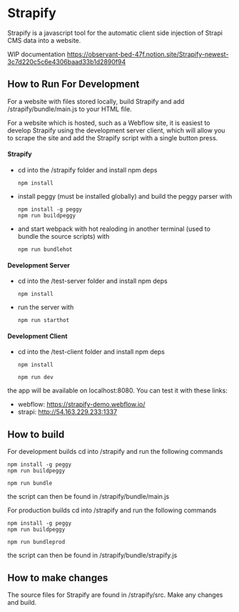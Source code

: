 # Strapify

Strapify is a javascript tool for the automatic client side injection of Strapi CMS data into a website.

WIP documentation https://observant-bed-47f.notion.site/Strapify-newest-3c7d220c5c6e4306baad33b1d2890f94

## How to Run For Development
For a website with files stored locally, build Strapify and add /strapify/bundle/main.js to your HTML file.

For a website which is hosted, such as a Webflow site, it is easiest to develop Strapify using the development server client, which will allow you to scrape the site and add the Strapify script with a single button press.

#### Strapify
  - cd into the /strapify folder and install npm deps
    ```shell
    npm install
    ```
  - install peggy (must be installed globally) and build the peggy parser with
    ```shell
    npm install -g peggy
    npm run buildpeggy
    ```
  - and start webpack with hot realoding in another terminal (used to bundle the source scripts) with
    ```shell
    npm run bundlehot
    ```
    

#### Development Server
  - cd into the /test-server folder and install npm deps
    ```shell
    npm install
    ```
  - run the server with 
    ```shell
    npm run starthot
    ```
    
    
#### Development Client
  - cd into the /test-client folder and install npm deps
    ```shell
    npm install
    ```
    ```shell
    npm run dev
    ```
the app will be available on localhost:8080. You can test it with these links:
- webflow: https://strapify-demo.webflow.io/
- strapi: http://54.163.229.233:1337
  
  
## How to build
For development builds cd into /strapify and run the following commands
```shell
npm install -g peggy
npm run buildpeggy
```
```shell
npm run bundle
```
the script can then be found in /strapify/bundle/main.js

For production builds cd into /strapify and run the following commands
```shell
npm install -g peggy
npm run buildpeggy
```
```shell
npm run bundleprod
```
the script can then be found in /strapify/bundle/strapify.js

## How to make changes
The source files for Strapify are found in /strapify/src. Make any changes and build.
